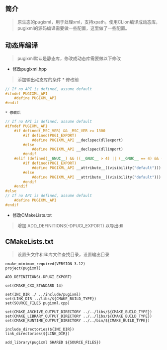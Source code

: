 ## 简介
>原生态的pugixml，用于处理xml，支持xpath。使用CLion编译成动态库，pugixml的源码编译需要做一些配置，这里做了一些配置。

## 动态库编译
> pugixml默认是静态库，修改成动态库需要做以下修改
* 修改pugixml.hpp
> 添加输出动态库的条件
    * 修改前    
```c++
// If no API is defined, assume default
#ifndef PUGIXML_API
	#define PUGIXML_API
#endif
```
    * 修改后
```c++
// If no API is defined, assume default
#ifndef PUGIXML_API
	#if defined(_MSC_VER) && _MSC_VER >= 1300
		#if defined(PUGI_EXPORT)
			#define PUGIXML_API __declspec(dllexport)
		#else
			#define PUGIXML_API __declspec(dllimport)
		#endif
    #elif (defined(__GNUC__) && ((__GNUC__ > 4) || (__GNUC__ == 4) && (__GNUC_MINOR__ > 2))) || __has_attribute(visibility)
		#if defined(PUGI_EXPORT)
			#define PUGIXML_API __attribute__((visibility("default")))
		#else
			#define PUGIXML_API __attribute__((visibility("default")))
        #endif
    #endif
#else
// If no API is defined, assume default
	#define PUGIXML_API
#endif
```

* 修改CMakeLists.txt
> 增加 ADD_DEFINITIONS(-DPUGI_EXPORT) 以导出dll

## CMakeLists.txt
>设置头文件和lib库文件查找目录，设置输出目录
```
cmake_minimum_required(VERSION 3.12)
project(pugixml)

ADD_DEFINITIONS(-DPUGI_EXPORT)

set(CMAKE_CXX_STANDARD 14)

set(INC_DIR ./ ../include/pugixml)
set(LINK_DIR ../libs/${CMAKE_BUILD_TYPE})
set(SOURCE_FILES pugixml.cpp)

set(CMAKE_ARCHIVE_OUTPUT_DIRECTORY ../../libs/${CMAKE_BUILD_TYPE})
set(CMAKE_LIBRARY_OUTPUT_DIRECTORY ../../libs/${CMAKE_BUILD_TYPE})
set(CMAKE_RUNTIME_OUTPUT_DIRECTORY ../../bin/${CMAKE_BUILD_TYPE})

include_directories(${INC_DIR})
link_directories(${LINK_DIR})

add_library(pugixml SHARED ${SOURCE_FILES})
```